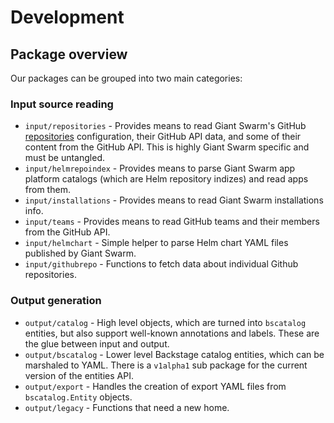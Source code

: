 # Development

## Package overview

Our packages can be grouped into two main categories:

### Input source reading

- `input/repositories` - Provides means to read Giant Swarm's GitHub [repositories](https://github.com/giantswarm/github/tree/master/repositories) configuration, their GitHub API data, and some of their content from the GitHub API. This is highly Giant Swarm specific and must be untangled.
- `input/helmrepoindex` - Provides means to parse Giant Swarm app platform catalogs (which are Helm repository indizes) and read apps from them.
- `input/installations` - Provides means to read Giant Swarm installations info.
- `input/teams` - Provides means to read GitHub teams and their members from the GitHub API.
- `input/helmchart` - Simple helper to parse Helm chart YAML files published by Giant Swarm.
- `input/githubrepo` - Functions to fetch data about individual Github repositories.

### Output generation

- `output/catalog` - High level objects, which are turned into `bscatalog` entities, but also support well-known annotations and labels. These are the glue between input and output.
- `output/bscatalog` - Lower level Backstage catalog entities, which can be marshaled to YAML. There is a `v1alpha1` sub package for the current version of the entities API.
- `output/export` - Handles the creation of export YAML files from `bscatalog.Entity` objects.
- `output/legacy` - Functions that need a new home.
